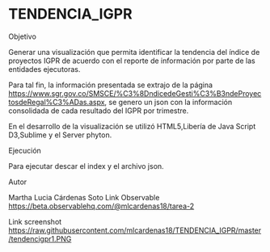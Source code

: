 # TENDENCIA_IGPR
Objetivo

Generar una visualización que permita identificar la tendencia del índice de proyectos IGPR de acuerdo con el reporte de información por parte de las entidades ejecutoras.

Para tal fin, la información presentada se extrajo de la página https://www.sgr.gov.co/SMSCE/%C3%8DndicedeGesti%C3%B3ndeProyectosdeRegal%C3%ADas.aspx, se genero un json con la información consolidada de cada resultado del IGPR por trimestre.

En el desarrollo de la visualización se utilizó HTML5,Libería de Java Script D3,Sublime y el Server phyton.


Ejecución

Para ejecutar descar el index y el archivo json.

Autor

Martha Lucia Cárdenas Soto Link Observable https://beta.observablehq.com/@mlcardenas18/tarea-2

Link screenshot https://raw.githubusercontent.com/mlcardenas18/TENDENCIA_IGPR/master/tendencigpr1.PNG
